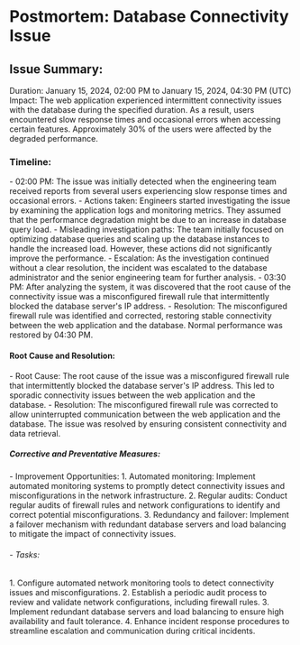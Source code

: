 <h1><strong> Postmortem: Database Connectivity Issue </strong></h1>

<h2>Issue Summary:</h2>
Duration: January 15, 2024, 02:00 PM to January 15, 2024, 04:30 PM (UTC)
Impact: The web application experienced intermittent connectivity issues with the database during the specified duration. As a result, users encountered slow response times and occasional errors when accessing certain features. Approximately 30% of the users were affected by the degraded performance.

<h3>Timeline:</h3>
- 02:00 PM: The issue was initially detected when the engineering team received reports from several users experiencing slow response times and occasional errors.
- Actions taken: Engineers started investigating the issue by examining the application logs and monitoring metrics. They assumed that the performance degradation might be due to an increase in database query load.
- Misleading investigation paths: The team initially focused on optimizing database queries and scaling up the database instances to handle the increased load. However, these actions did not significantly improve the performance.
- Escalation: As the investigation continued without a clear resolution, the incident was escalated to the database administrator and the senior engineering team for further analysis.
- 03:30 PM: After analyzing the system, it was discovered that the root cause of the connectivity issue was a misconfigured firewall rule that intermittently blocked the database server's IP address.
- Resolution: The misconfigured firewall rule was identified and corrected, restoring stable connectivity between the web application and the database. Normal performance was restored by 04:30 PM.

<h4>Root Cause and Resolution:</h4>
- Root Cause: The root cause of the issue was a misconfigured firewall rule that intermittently blocked the database server's IP address. This led to sporadic connectivity issues between the web application and the database.
- Resolution: The misconfigured firewall rule was corrected to allow uninterrupted communication between the web application and the database. The issue was resolved by ensuring consistent connectivity and data retrieval.

<h5>Corrective and Preventative Measures:</h5>
- Improvement Opportunities:
  1. Automated monitoring: Implement automated monitoring systems to promptly detect connectivity issues and misconfigurations in the network infrastructure.
  2. Regular audits: Conduct regular audits of firewall rules and network configurations to identify and correct potential misconfigurations.
  3. Redundancy and failover: Implement a failover mechanism with redundant database servers and load balancing to mitigate the impact of connectivity issues.
<h6>- Tasks:</h6>
  1. Configure automated network monitoring tools to detect connectivity issues and misconfigurations.
  2. Establish a periodic audit process to review and validate network configurations, including firewall rules.
  3. Implement redundant database servers and load balancing to ensure high availability and fault tolerance.
  4. Enhance incident response procedures to streamline escalation and communication during critical incidents.


